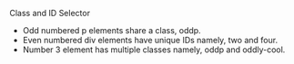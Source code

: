 Class and ID Selector

- Odd numbered p elements share a class, oddp.
- Even numbered div elements have unique IDs namely, two and four.
- Number 3 element has multiple classes namely, oddp and oddly-cool.